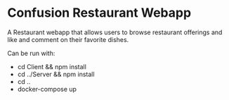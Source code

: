 # Confusion Restaurant Webapp
A Restaurant webapp that allows users to browse restaurant offerings and like and comment on their favorite dishes.

Can be run with:
- cd Client && npm install
- cd ../Server && npm install
- cd ..
- docker-compose up
